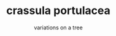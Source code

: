 ---
title: crassula portulacea
subtitle: variations on a tree
layout: post
design: raphael
customJS:
- lib: raphael
- file: jade.js
---